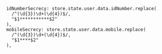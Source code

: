         idNumberSecrecy: store.state.user.data.idNumber.replace(
          /^(\d{3})\d+(\d{4})$/,
          "$1***********$2"
        ),
        mobileSecrecy: store.state.user.data.mobile.replace(
          /^(\d{3})\d+(\d{4})$/,
          "$1****$2"
        ),
